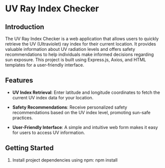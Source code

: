 # UV Ray Index Checker

## Introduction

The UV Ray Index Checker is a web application that allows users to quickly retrieve the UV (Ultraviolet) ray index for their current location. It provides valuable information about UV radiation levels and offers safety recommendations to help individuals make informed decisions regarding sun exposure. This project is built using Express.js, Axios, and HTML templates for a user-friendly interface.

## Features

- **UV Index Retrieval**: Enter latitude and longitude coordinates to fetch the current UV index data for your location.

- **Safety Recommendations**: Receive personalized safety recommendations based on the UV index level, promoting sun-safe practices.

- **User-Friendly Interface**: A simple and intuitive web form makes it easy for users to access UV information.

## Getting Started

1. Install project dependencies using npm: npm install
